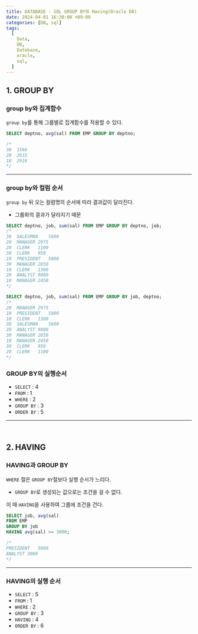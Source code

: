 ```yaml
---
title: DATABASE - SQL GROUP BY와 Having(Oracle DB)
date: 2024-04-01 16:30:00 +09:00
categories: [DB, sql]
tags:
  [
    Data,
    DB,
    Datebase,
    oracle,
    sql,
  ]
---
```


## 1. GROUP BY

### group by와 집계함수

`group by`를 통해 그룹별로 집계함수를 적용할 수 있다.

```sql
SELECT deptno, avg(sal) FROM EMP GROUP BY deptno;

/*
30	1566
20	2615
10	2916
*/
```

<hr>

### group by와 컬럼 순서

`group by` 뒤 오는 컬렴명의 순서에 따라 결과값이 달라진다.
- 그룹화의 결과가 달라지기 때문

```sql
SELECT deptno, job, sum(sal) FROM EMP GROUP BY deptno, job;
/*
30	SALESMAN	5600
20	MANAGER	2975
20	CLERK	1100
30	CLERK	950
10	PRESIDENT	5000
30	MANAGER	2850
10	CLERK	1300
20	ANALYST	9000
10	MANAGER	2450
*/

SELECT deptno, job, sum(sal) FROM EMP GROUP BY job, deptno;
/*
20	MANAGER	2975
10	PRESIDENT	5000
10	CLERK	1300
30	SALESMAN	5600
20	ANALYST	9000
30	MANAGER	2850
10	MANAGER	2450
30	CLERK	950
20	CLERK	1100
*/
```

### GROUP BY의 실행순서

- `SELECT` : 4
- `FROM` : 1
- `WHERE` : 2
- `GROUP BY` : 3
- `ORDER BY` : 5

<hr><br>

## 2. HAVING

### HAVING과 GROUP BY

`WHERE` 절은 `GROUP BY`절보다 실행 순서가 느리다.
- `GROUP BY`로 생성되는 값으로는 조건을 걸 수 없다.

이 때 `HAVING`을 사용하여 그룹에 조건을 건다.

```sql
SELECT job, avg(sal)
FROM EMP
GROUP BY job
HAVING avg(sal) >= 3000;

/*
PRESIDENT	5000
ANALYST	3000
*/
```

<hr>

### HAVING의 실행 순서

- `SELECT` : 5
- `FROM` : 1
- `WHERE` : 2
- `GROUP BY` : 3
- `HAVING` : 4
- `ORDER BY` : 6


